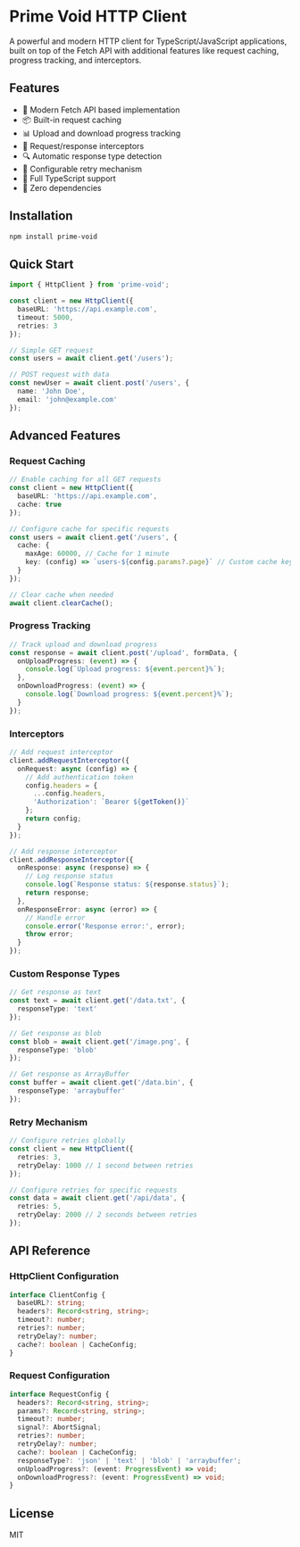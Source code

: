 # Prime Void HTTP Client

A powerful and modern HTTP client for TypeScript/JavaScript applications, built on top of the Fetch API with additional features like request caching, progress tracking, and interceptors.

## Features

- 🚀 Modern Fetch API based implementation
- 📦 Built-in request caching
- 📊 Upload and download progress tracking
- 🔄 Request/response interceptors
- 🔍 Automatic response type detection
- 🔁 Configurable retry mechanism
- 💪 Full TypeScript support
- 🎯 Zero dependencies

## Installation

```bash
npm install prime-void
```

## Quick Start

```typescript
import { HttpClient } from 'prime-void';

const client = new HttpClient({
  baseURL: 'https://api.example.com',
  timeout: 5000,
  retries: 3
});

// Simple GET request
const users = await client.get('/users');

// POST request with data
const newUser = await client.post('/users', {
  name: 'John Doe',
  email: 'john@example.com'
});
```

## Advanced Features

### Request Caching

```typescript
// Enable caching for all GET requests
const client = new HttpClient({
  baseURL: 'https://api.example.com',
  cache: true
});

// Configure cache for specific requests
const users = await client.get('/users', {
  cache: {
    maxAge: 60000, // Cache for 1 minute
    key: (config) => `users-${config.params?.page}` // Custom cache key
  }
});

// Clear cache when needed
await client.clearCache();
```

### Progress Tracking

```typescript
// Track upload and download progress
const response = await client.post('/upload', formData, {
  onUploadProgress: (event) => {
    console.log(`Upload progress: ${event.percent}%`);
  },
  onDownloadProgress: (event) => {
    console.log(`Download progress: ${event.percent}%`);
  }
});
```

### Interceptors

```typescript
// Add request interceptor
client.addRequestInterceptor({
  onRequest: async (config) => {
    // Add authentication token
    config.headers = {
      ...config.headers,
      'Authorization': `Bearer ${getToken()}`
    };
    return config;
  }
});

// Add response interceptor
client.addResponseInterceptor({
  onResponse: async (response) => {
    // Log response status
    console.log(`Response status: ${response.status}`);
    return response;
  },
  onResponseError: async (error) => {
    // Handle error
    console.error('Response error:', error);
    throw error;
  }
});
```

### Custom Response Types

```typescript
// Get response as text
const text = await client.get('/data.txt', {
  responseType: 'text'
});

// Get response as blob
const blob = await client.get('/image.png', {
  responseType: 'blob'
});

// Get response as ArrayBuffer
const buffer = await client.get('/data.bin', {
  responseType: 'arraybuffer'
});
```

### Retry Mechanism

```typescript
// Configure retries globally
const client = new HttpClient({
  retries: 3,
  retryDelay: 1000 // 1 second between retries
});

// Configure retries for specific requests
const data = await client.get('/api/data', {
  retries: 5,
  retryDelay: 2000 // 2 seconds between retries
});
```

## API Reference

### HttpClient Configuration

```typescript
interface ClientConfig {
  baseURL?: string;
  headers?: Record<string, string>;
  timeout?: number;
  retries?: number;
  retryDelay?: number;
  cache?: boolean | CacheConfig;
}
```

### Request Configuration

```typescript
interface RequestConfig {
  headers?: Record<string, string>;
  params?: Record<string, string>;
  timeout?: number;
  signal?: AbortSignal;
  retries?: number;
  retryDelay?: number;
  cache?: boolean | CacheConfig;
  responseType?: 'json' | 'text' | 'blob' | 'arraybuffer';
  onUploadProgress?: (event: ProgressEvent) => void;
  onDownloadProgress?: (event: ProgressEvent) => void;
}
```

## License

MIT 
